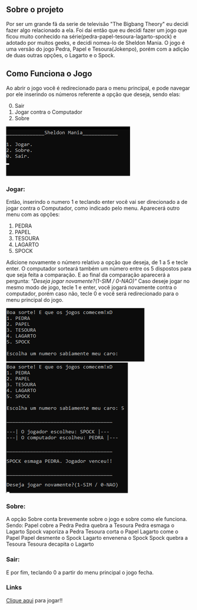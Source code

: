 <h2>Sobre o projeto</h2>

Por ser um grande fã da serie de televisão "The Bigbang Theory" eu decidi fazer algo relacionado a ela. Foi dai então que eu decidi fazer um jogo que ficou muito conhecido na série(pedra-papel-tesoura-lagarto-spock) e adotado por muitos geeks, e decidi nomea-lo de Sheldon Mania. O jogo é uma versão do jogo Pedra, Papel e Tesoura(Jokenpo), porém com a adição de duas outras opções, o Lagarto e o Spock.


<h2>Como Funciona o Jogo</h2>

Ao abrir o jogo você é redirecionado para o menu principal, e pode navegar por ele inserindo os números referente a opção que deseja, sendo elas:

0. Sair
1. Jogar contra o Computador
2. Sobre

<img src="/img/img1.png">

<h3>Jogar:</h3>

Então, inserindo o numero 1 e teclando enter você vai ser direcionado a de jogar contra o Computador, como indicado pelo menu.
Aparecerá outro menu com as opções:
1. PEDRA
2. PAPEL
3. TESOURA
4. LAGARTO
5. SPOCK

Adicione novamente o número relativo a opção que deseja, de 1 a 5 e tecle enter. O computador sorteará também um número entre os
5 dispostos para que seja feita a comparação. E ao final da comparação aparecerá a pergunta: <i>"Deseja jogar novamente?(1-SIM / 0-NAO)"</i>
Caso deseje jogar no mesmo modo de jogo, tecle 1 e enter, você jogará novamente contra o computador, porém caso não, tecle 0 e você
será redirecionado para o menu principal do jogo.

<img src="/img/img2.png">

<img src="/img/img3.png">

<h3>Sobre:</h3>

A opção Sobre conta brevemente sobre o jogo e sobre como ele funciona. Sendo:
Papel cobre a Pedra
Pedra quebra a Tesoura
Pedra esmaga o Lagarto
Spock vaporiza a Pedra
Tesoura corta o Papel
Lagarto come o Papel
Papel desmente o Spock
Lagarto envenena o Spock
Spock quebra a Tesoura
Tesoura decapita o Lagarto

<h3>Sair:</h3>

E por fim, teclando 0 a partir do menu principal o jogo fecha.

<h3>Links</h3>
<a href="#">Clique aqui</a> para jogar!!
